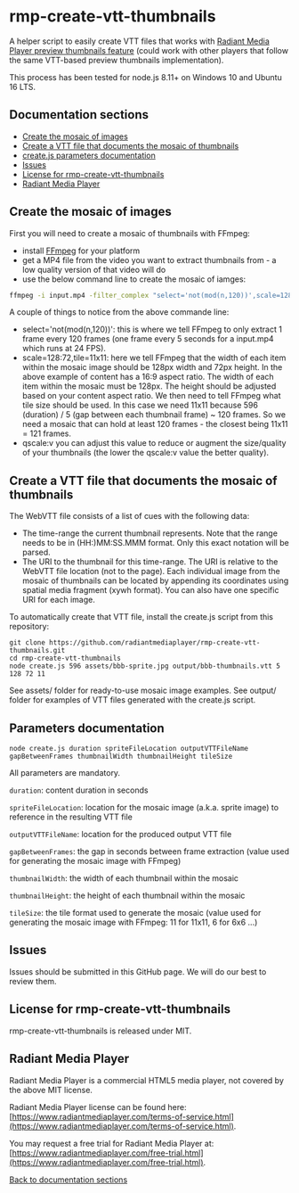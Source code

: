 # rmp-create-vtt-thumbnails

A helper script to easily create VTT files that works with [Radiant Media Player preview thumbnails feature](https://www.radiantmediaplayer.com/docs/latest/preview-thumbnails.html) (could work with other players that follow the same VTT-based preview thumbnails implementation). 

This process has been tested for node.js 8.11+ on Windows 10 and Ubuntu 16 LTS.

## Documentation sections
- [Create the mosaic of images](#create-the-mosaic-of-images)
- [Create a VTT file that documents the mosaic of thumbnails](#create-a-vtt-file-that-documents-the-mosaic-of-thumbnails)
- [create.js parameters documentation](#parameters-documentation)
- [Issues](#issues)
- [License for rmp-create-vtt-thumbnails](#license-for-rmp-create-vtt-thumbnails)
- [Radiant Media Player](#radiant-media-player)

## Create the mosaic of images

First you will need to create a mosaic of thumbnails with FFmpeg:

- install [FFmpeg](https://www.ffmpeg.org/download.html) for your platform
- get a MP4 file from the video you want to extract thumbnails from - a low quality version of that video will do
- use the below command line to create the mosaic of iamges:

```bash
ffmpeg -i input.mp4 -filter_complex "select='not(mod(n,120))',scale=128:72,tile=11x11" -frames:v 1 -qscale:v 3 -an mosaic.jpg
```
A couple of things to notice from the above commande line:

- select='not(mod(n,120))': this is where we tell FFmpeg to only extract 1 frame every 120 frames (one frame every 5 seconds for a input.mp4 which runs at 24 FPS).
- scale=128:72,tile=11x11: here we tell FFmpeg that the width of each item within the mosaic image should be 128px width and 72px height. In the above example of content has a 16:9 aspect ratio. The width of each item within the mosaic must be 128px. The height should be adjusted based on your content aspect ratio. We then need to tell FFmpeg what tile size should be used. In this case we need 11x11 because 596 (duration) / 5 (gap between each thumbnail frame) ~ 120 frames. So we need a mosaic that can hold at least 120 frames - the closest being 11x11 = 121 frames.
- qscale:v you can adjust this value to reduce or augment the size/quality of your thumbnails (the lower the qscale:v value the better quality).

## Create a VTT file that documents the mosaic of thumbnails

The WebVTT file consists of a list of cues with the following data:

- The time-range the current thumbnail represents. Note that the range needs to be in (HH:)MM:SS.MMM format. Only this exact notation will be parsed.
- The URI to the thumbnail for this time-range. The URI is relative to the WebVTT file location (not to the page). Each individual image from the mosaic of thumbnails can be located by appending its coordinates using spatial media fragment (xywh format). You can also have one specific URI for each image.

To automatically create that VTT file, install the create.js script from this repository:
```
git clone https://github.com/radiantmediaplayer/rmp-create-vtt-thumbnails.git
cd rmp-create-vtt-thumbnails
node create.js 596 assets/bbb-sprite.jpg output/bbb-thumbnails.vtt 5 128 72 11
```
See assets/ folder for ready-to-use mosaic image examples. See output/ folder for examples of VTT files generated with the create.js script.

## Parameters documentation

`node create.js duration spriteFileLocation outputVTTFileName gapBetweenFrames thumbnailWidth thumbnailHeight tileSize`

All parameters are mandatory.

`duration`: content duration in seconds

`spriteFileLocation`: location for the mosaic image (a.k.a. sprite image) to reference in the resulting VTT file

`outputVTTFileName`: location for the produced output VTT file

`gapBetweenFrames`: the gap in seconds between frame extraction (value used for generating the mosaic image with FFmpeg)

`thumbnailWidth`: the width of each thumbnail within the mosaic

`thumbnailHeight`: the height of each thumbnail within the mosaic

`tileSize`: the tile format used to generate the mosaic (value used for generating the mosaic image with FFmpeg: 11 for 11x11, 6 for 6x6 ...) 

## Issues
Issues should be submitted in this GitHub page. We will do our best to review them.

## License for rmp-create-vtt-thumbnails
rmp-create-vtt-thumbnails is released under MIT.

## Radiant Media Player
Radiant Media Player is a commercial HTML5 media player, not covered by the above MIT license. 

Radiant Media Player license can be found here: [https://www.radiantmediaplayer.com/terms-of-service.html](https://www.radiantmediaplayer.com/terms-of-service.html). 

You may request a free trial for Radiant Media Player at: [https://www.radiantmediaplayer.com/free-trial.html](https://www.radiantmediaplayer.com/free-trial.html).

[Back to documentation sections](#documentation-sections)
